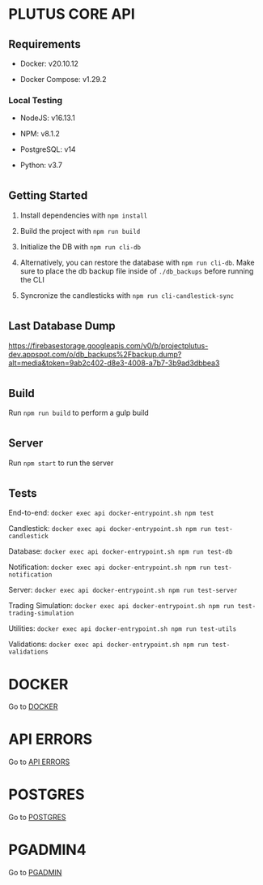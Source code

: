 # PLUTUS CORE API

## Requirements

- Docker: v20.10.12

- Docker Compose: v1.29.2

### Local Testing

- NodeJS: v16.13.1

- NPM: v8.1.2

- PostgreSQL: v14

- Python: v3.7


#
## Getting Started

1) Install dependencies with `npm install` 

2) Build the project with `npm run build` 

3) Initialize the DB with `npm run cli-db` 

4) Alternatively, you can restore the database with `npm run cli-db`. Make sure to place the db backup file inside of `./db_backups` before running the CLI

5) Syncronize the candlesticks with `npm run cli-candlestick-sync`


#
## Last Database Dump

https://firebasestorage.googleapis.com/v0/b/projectplutus-dev.appspot.com/o/db_backups%2Fbackup.dump?alt=media&token=9ab2c402-d8e3-4008-a7b7-3b9ad3dbbea3


#
## Build

Run `npm run build` to perform a gulp build



#
## Server

Run `npm start` to run the server




#
## Tests

End-to-end: `docker exec api docker-entrypoint.sh npm test`

Candlestick: `docker exec api docker-entrypoint.sh npm run test-candlestick`

Database: `docker exec api docker-entrypoint.sh npm run test-db`

Notification: `docker exec api docker-entrypoint.sh npm run test-notification`

Server: `docker exec api docker-entrypoint.sh npm run test-server`

Trading Simulation: `docker exec api docker-entrypoint.sh npm run test-trading-simulation`

Utilities: `docker exec api docker-entrypoint.sh npm run test-utils`

Validations: `docker exec api docker-entrypoint.sh npm run test-validations`





#
# DOCKER

Go to [DOCKER](/docs/DOCKER.md)



#
# API ERRORS

Go to [API ERRORS](/docs/API_ERRORS.md)



#
# POSTGRES

Go to [POSTGRES](/docs/POSTGRES.md)



#
# PGADMIN4

Go to [PGADMIN](/docs/PGADMIN.md)